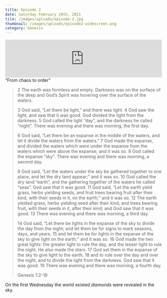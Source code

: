 ```yaml
---
title: Episode 2
date: Saturday February 20th, 2021
tile: /images/uploads/episode-2.jpg
thumbnail: /images/uploads/episode2-widescreen.png
category: Genesis
---
```

<iframe title="0002 - From chaos to order" height="122" width="100%" style="border: none;" scrolling="no" data-name="pb-iframe-player" src="https://www.podbean.com/media/player/ansmn-fb6069?from=pb6admin&download=1&version=1&auto=0&share=1&download=1&rtl=0&fonts=Helvetica&skin=1&pfauth=&btn-skin=107"></iframe

## “From chaos to order”

> 2 The earth was formless and empty. Darkness was on the surface of the deep and God’s Spirit was hovering over the surface of the waters.
>
> 3 God said, “Let there be light,” and there was light. 4 God saw the light, and saw that it was good. God divided the light from the darkness. 5 God called the light “day”, and the darkness he called “night”. There was evening and there was morning, the first day.
>
> 6 God said, “Let there be an expanse in the middle of the waters, and let it divide the waters from the waters.” 7 God made the expanse, and divided the waters which were under the expanse from the waters which were above the expanse; and it was so. 8 God called the expanse “sky”. There was evening and there was morning, a second day.
>
> 9 God said, “Let the waters under the sky be gathered together to one place, and let the dry land appear;” and it was so. 10 God called the dry land “earth”, and the gathering together of the waters he called “seas”. God saw that it was good. 11 God said, “Let the earth yield grass, herbs yielding seeds, and fruit trees bearing fruit after their kind, with their seeds in it, on the earth;” and it was so. 12 The earth yielded grass, herbs yielding seed after their kind, and trees bearing fruit, with their seeds in it, after their kind; and God saw that it was good. 13 There was evening and there was morning, a third day.
>
> 14 God said, “Let there be lights in the expanse of the sky to divide the day from the night; and let them be for signs to mark seasons, days, and years; 15 and let them be for lights in the expanse of the sky to give light on the earth;” and it was so. 16 God made the two great lights: the greater light to rule the day, and the lesser light to rule the night. He also made the stars. 17 God set them in the expanse of the sky to give light to the earth, 18 and to rule over the day and over the night, and to divide the light from the darkness. God saw that it was good. 19 There was evening and there was morning, a fourth day.
>
>  Genesis 1:2-19

On the first Wednesday the world existed *diamonds* were revealed in the sky.